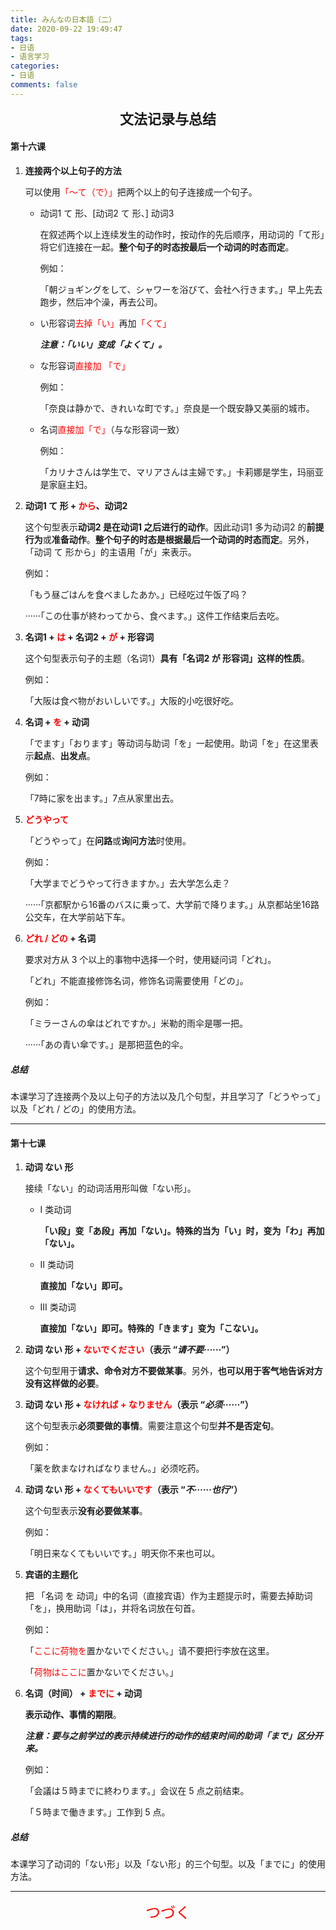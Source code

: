 ```yaml
---
title: みんなの日本語（二）
date: 2020-09-22 19:49:47
tags: 
- 日语
- 语言学习
categories: 
- 日语
comments: false
---
```


<center><strong><span style="font-size: 22px;">文法记录与总结</span></strong></center>

#### 第十六课

<!--more-->

1. **连接两个以上句子的方法**

    可以使用<span style="color: red;">「〜て（で）」</span>把两个以上的句子连接成一个句子。

    - 动词1 て 形、[动词2 て 形、] 动词3

        在叙述两个以上连续发生的动作时，按动作的先后顺序，用动词的「て形」将它们连接在一起。**整个句子的时态按最后一个动词的时态而定**。

        例如：

        「朝ジョギングをして、シャワーを浴びて、会社へ行きます。」早上先去跑步，然后冲个澡，再去公司。

    - い形容词<span style="color: red;">去掉「い」</span>再加<span style="color: red;">「くて」</span>

        ***注意：「いい」变成「よくて」。***

    - な形容词<span style="color: red;">直接加 「で」</span>

        例如：

        「奈良は静かで、きれいな町です。」奈良是一个既安静又美丽的城市。

    - 名词<span style="color: red;">直接加「で」</span>（与な形容词一致）

        例如：

        「カリナさんは学生で、マリアさんは主婦です。」卡莉娜是学生，玛丽亚是家庭主妇。

2. **动词1 て 形 + <span style="color: red;">から</span>、动词2**

    这个句型表示**动词2 是在动词1 之后进行的动作**。因此动词1 多为动词2 的**前提行为**或**准备动作**。**整个句子的时态是根据最后一个动词的时态而定**。另外，「动词 て 形から」的主语用「が」来表示。

    例如：

    「もう昼ごはんを食べましたあか。」已经吃过午饭了吗？

    ······「この仕事が終わってから、食べます。」这件工作结束后去吃。

3. **名词1 + <span style="color: red;">は</span> + 名词2 + <span style="color: red;">が</span> + 形容词**

    这个句型表示句子的主题（名词1）**具有「名词2 が 形容词」这样的性质**。

    例如：

    「大阪は食べ物がおいしいです。」大阪的小吃很好吃。

4. **名词 + <span style="color: red;">を</span> + 动词**

    「でます」「おります」等动词与助词「を」一起使用。助词「を」在这里表示**起点**、**出发点**。

    例如：

    「7時に家を出ます。」7点从家里出去。

5. **<span style="color: red;">どうやって</span>**

    「どうやって」在**问路**或**询问方法**时使用。

    例如：

    「大学までどうやって行きますか。」去大学怎么走？

    ······「京都駅から16番のバスに乗って、大学前で降ります。」从京都站坐16路公交车，在大学前站下车。

6. **<span style="color: red;">どれ / どの</span> + 名词**

    要求对方从 3 个以上的事物中选择一个时，使用疑问词「どれ」。

    「どれ」不能直接修饰名词，修饰名词需要使用「どの」。

    例如：

    「ミラーさんの傘はどれですか。」米勒的雨伞是哪一把。

    ······「あの青い傘です。」是那把蓝色的伞。



##### 总结

本课学习了连接两个及以上句子的方法以及几个句型，并且学习了「どうやって」以及「どれ / どの」的使用方法。

----

#### 第十七课

1. **动词 ない 形**

    接续「ない」的动词活用形叫做「ない形」。

    - I 类动词

        **「い段」变「あ段」再加「ない」。特殊的当为「い」时，变为「わ」再加「ない」。**

    - II 类动词

        **直接加「ない」即可。**

    - III 类动词

        **直接加「ない」即可。特殊的「きます」变为「こない」。**

2. **动词 ない 形 + <span style="color: red;">ないでください</span>（表示 “*请不要······*”）**

    这个句型用于**请求、命令对方不要做某事**。另外，**也可以用于客气地告诉对方没有这样做的必要**。

3. **动词 ない 形 + <span style="color: red;">なければ + なりません</span>（表示 “*必须······*”）**

    这个句型表示**必须要做的事情**。需要注意这个句型**并不是否定句**。

    例如：

    「薬を飲まなければなりません。」必须吃药。

4. **动词 ない 形 + <span style="color: red;">なくてもいいです</span>（表示 “*不······也行*”）**

    这个句型表示**没有必要做某事**。

    例如：

    「明日来なくてもいいです。」明天你不来也可以。

5. **宾语的主题化**

    把 「名词 を 动词」中的名词（直接宾语）作为主题提示时，需要去掉助词「を」，换用助词「は」，并将名词放在句首。

    例如：

    「<span style="color: red;">ここに荷物を</span>置かないでください。」请不要把行李放在这里。

    「<span style="color: red;">荷物はここに</span>置かないでください。」

6. **名词（时间） + <span style="color: red;">までに</span> + 动词**

    **表示动作、事情的期限**。

    ***注意：要与之前学过的表示持续进行的动作的结束时间的助词「まで」区分开来。***

    例如：

    「会議は５時までに終わります。」会议在 5 点之前结束。

    「５時まで働きます。」工作到 5 点。



##### 总结

本课学习了动词的「ない形」以及「ない形」的三个句型。以及「までに」的使用方法。

----

<center><div style="color: red; font-size: 24px;">つづく<div></center>